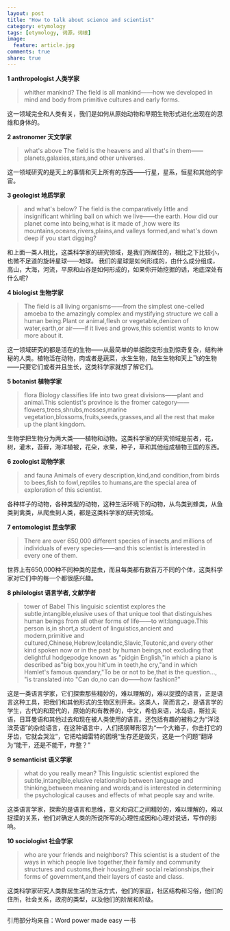 ```yaml
---
layout: post
title: "How to talk about science and scientist"
category: etymology
tags: [etymology, 词源，词根]
image:
  feature: article.jpg
comments: true
share: true
---
```

**1 anthropologist   人类学家** 

> whither mankind?
The field is all mankind——how we developed in mind and body from primitive cultures and early forms.

这一领域完全和人类有关，我们是如何从原始动物和早期生物形式进化出现在的思维和身体的。

**2 astronomer        天文学家**  

> what's above
The field is the heavens and all that's in them——planets,galaxies,stars,and other universes.

这一领域研究的是天上的事情和天上所有的东西——行星，星系，恒星和其他的宇宙。

**3 geologist           地质学家**  

> and what's below?
The field is the comparatively little and insignificant whirling ball on which we live——the earth. How did our planet come into being,what is it made of ,how were its mountains,oceans,rivers,plains,and valleys formed,and what's down deep if you start digging?

和上面一类人相比，这类科学家的研究领域，是我们所居住的，相比之下比较小，也微不足道的旋转星球——地球。
我们的星球是如何形成的，由什么成分组成，高山，大海，河流，平原和山谷是如何形成的，如果你开始挖掘的话，地底深处有什么呢?

**4 biologist            生物学家**  

> The field is all living organisms——from the simplest one-celled amoeba to the amazingly complex and mystifying structure we call a human being.Plant or animal,flesh or vegetable,denizen of water,earth,or air——if it lives and grows,this scientist wants to know more about it.

这一领域研究的都是活在的生物——从最简单的单细胞变形虫到惊奇复杂，结构神秘的人类。植物活在动物，肉或者是蔬菜，水生生物，陆生生物和天上飞的生物——只要它们或者并且生长，这类科学家就想了解它们。

**5 botanist             植物学家** 

> flora
Biology classifies life into two great divisions——plant and animal.This scientist's province is the fromer category——flowers,trees,shrubs,mosses,marine vegetation,blossoms,fruits,seeds,grasses,and all the rest that make up the plant kingdom.

生物学把生物分为两大类——植物和动物。这类科学家的研究领域是前者，花，树，灌木，苔藓，海洋植被，花朵，水果，种子，草和其他组成植物王国的东西。


**6 zoologist            动物学家**  

> and fauna
Animals of every description,kind,and condition,from birds to bees,fish to fowl,reptiles to humans,are the special area of exploration of this scientist.

各种样子的动物，各种类型的动物，这种生活环境下的动物，从鸟类到蜂类，从鱼类到禽类，从爬虫到人类，都是这类科学家的研究领域。

**7 entomologist      昆虫学家**  

> There are over 650,000 different species of insects,and millions of individuals of every species——and this scientist is interested in every one of them.

世界上有650,000种不同种类的昆虫，而且每类都有数百万不同的个体，这类科学家对它们中的每一个都很感兴趣。

**8 philologist          语言学者, 文献学者**  

> tower of Babel
This linguisic scientist explores the subtle,intangible,elusive uses of that unique tool that distinguishes human beings from all other forms of life——to wit:language.This person is,in short,a student of linguistics,ancient and modern,primitive and cultured,Chinese,Hebrew,Icelandic,Slavic,Teutonic,and every other kind spoken now or in the past by human beings,not excluding that delightful hodgepodge known as "pidgin English,"in which a piano is described as"big box,you hit'um in teeth,he cry,"and in which Hamlet's famous quandary,"To be or not to be,that is the question...,
"is translated into "Can do,no can do——how fashion?"

这是一类语言学家，它们探索那些精妙的，难以理解的，难以捉摸的语言，正是语言这种工具，把我们和其他形式的生物区别开来。这类人，简而言之，是语言学的学生，古代的和现代的，原始的和有教养的，中文，希伯来语，冰岛语，斯拉夫语，日耳曼语和其他过去和现在被人类使用的语言。还包括有趣的被称之为“洋泾滨英语”的杂烩语言，在这种语言中，人们把钢琴形容为“一个大箱子，你击打它的牙齿，它就会哭泣”，它把哈姆雷特的困境“生存还是毁灭，这是一个问题”翻译为“能干，还是不能干，咋整？”

**9 semanticist        语义学家**  

> what do you really mean?
This linguistic scientist explored the subtle,intangible,elusive relationship between language and thinking,between meaning and words;and is interested in determining the psychological causes and effects of what people say and write.

这类语言学家，探索的是语言和思维，意义和词汇之间精妙的，难以理解的，难以捉摸的关系，他们对确定人类的所说所写的心理性成因和心理对说话，写作的影响。

**10 sociologist       社会学家**  

> who are your friends and neighbors?
This scientist is a student of the ways in which people live together,their family and community structures and customs,their housing,their social relationships,their forms of government,and their layers of caste and class.

这类科学家研究人类群居生活的生活方式，他们的家庭，社区结构和习俗，他们的住所，社会关系，政府的类型，以及他们的阶层和阶级。

************************
引用部分均来自：Word power made easy 一书


